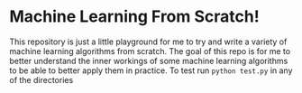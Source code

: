 # Machine Learning From Scratch!
This repository is just a little playground for me to try and write a variety of machine learning algorithms from scratch. The goal of this repo is for me to better understand the inner workings of some machine learning algorithms to be able to better apply them in practice.
To test run ```python test.py``` in any of the directories
